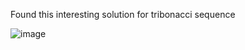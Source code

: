 Found this interesting solution for tribonacci sequence

![image](https://user-images.githubusercontent.com/64318469/183373248-90739a8a-a512-4b49-a576-71a9bdda0111.png)

